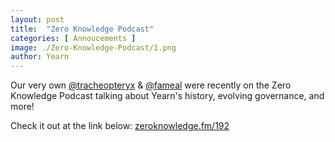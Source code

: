 ```yaml
---
layout: post
title:  "Zero Knowledge Podcast"
categories: [ Annoucements ]
image: ./Zero-Knowledge-Podcast/1.png
author: Yearn
---
```


Our very own [@tracheopteryx](https://twitter.com/tracheopteryx) & [@fameal](https://twitter.com/fameal) were recently on the Zero Knowledge Podcast talking about Yearn's history, evolving governance, and more!

Check it out at the link below:
[zeroknowledge.fm/192](https://www.zeroknowledge.fm/192)
